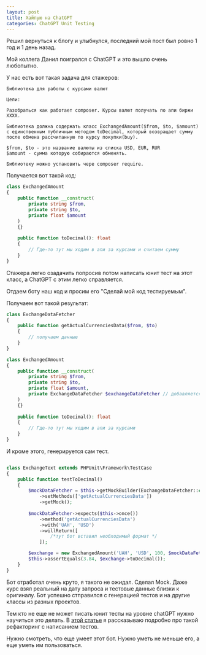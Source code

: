 ```yaml
---
layout: post
title: Хайпую на ChatGPT
categories: ChatGPT Unit Testing
---
```


Решил вернуться к блогу и улыбнулся, последний мой пост был ровно 1 год и 1 день назад. 

Мой коллега Данил поигрался с ChatGPT и это вышло очень любопытно. 

У нас есть вот такая задача для стажеров: 

```
Библиотека для работы с курсами валют

Цели:

Разобраться как работает composer. Курсы валют получать по апи биржи ХХХХ.

Библиотека должна содержать класс ExchangedAmount($from, $to, $amount)  
с единственным публичным методом toDecimal, который возвращает сумму 
после обмена рассчитанную по курсу покупки(buy).

$from, $to - это название валюты из списка USD, EUR, RUR
$amount - сумма которую собираются обменять.

Библиотеку можно установить чере composer require.
```

Получается вот такой код: 

```php
class ExchangedAmount 
{
	public function __construct(
		private string $from,
		private string $to,
		private float $amount
	) 
	{}
	
	public function toDecimal(): float
	{
		// Где-то тут мы ходим в апи за курсами и считаем сумму
	}
}
```

Стажера легко озадачить попросив потом написать юнит тест на этот класс, а ChatGPT с этим легко справляется.

Отдаем боту наш код и просим его "Сделай мой код тестируемым". 

Получаем вот такой результат: 

```php 
class ExchangeDataFetcher
{
    public function getActualCurrenciesData($from, $to)
    {
        // получаем данные
    }
}

class ExchangedAmount 
{
	public function __construct(
		private string $from,
		private string $to,
		private float $amount,
		private ExchangeDataFetcher $exchangeDataFetcher // добавляется параметр
	) 
	{}
	
	public function toDecimal(): float
	{
		// Где-то тут мы ходим в апи за курсами
	}
}
```

И кроме этого, генерируется сам тест. 

```php

class ExchangeText extends PHPUnit\Framework\TestCase 
{
	public function testToDecimal() 
	{
		$mockDataFetcher = $this->getMockBuilder(ExchangeDataFetcher::class)
			->setMethods(['getActualCurrenciesData'])
			->getMock();
		
		$mockDataFetcher->expects($this->once())
			->method('getActualCurrenciesData')
			->with('UAH', 'USD')
			->willReturn([
				/*тут бот вставил необходимый формат */
			]);

		$exchange = new ExchangedAmount('UAH', 'USD', 100, $mockDataFetcher);
		$this->assertEquals(3.84, $exchange->toDecimal());
	}
}
```

Бот отработал очень круто, я такого не ожидал. Сделал Mock.
Даже курс взял реальный на дату запроса и тестовые данные близки к оригиналу. 
Бот успешно стправился с генерацией тестов и на другие классы из разных проектов. 

Тем кто не еще не может писать юнит тесты на уровне chatGPT нужно научиться это делать. 
В [этой статье](https://otis22.github.io/unit/testing/2021/08/07/for-interns.html) я рассказываю подробно про такой рефакторинг с написанием тестов.  

Нужно смотреть, что еще умеет этот бот. Нужно уметь не меньше его, а еще уметь им пользоваться.

